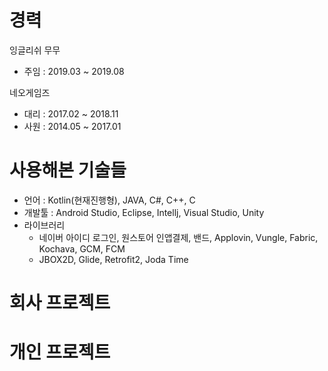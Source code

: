 # 경력

잉글리쉬 무무

- 주임 : 2019.03 ~ 2019.08

네오게임즈

- 대리 : 2017.02 ~ 2018.11
- 사원 : 2014.05 ~ 2017.01


# 사용해본 기술들

- 언어 : Kotlin(현재진행형), JAVA, C#, C++, C
- 개발툴 : Android Studio, Eclipse, Intellj, Visual Studio, Unity
- 라이브러리 
  + 네이버 아이디 로그인, 원스토어 인앱결제, 밴드, Applovin, Vungle, Fabric, Kochava, GCM, FCM
  + JBOX2D, Glide, Retrofit2, Joda Time
  

# 회사 프로젝트


# 개인 프로젝트
